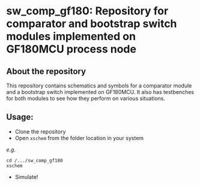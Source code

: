 # sw_comp_gf180: Repository for comparator and bootstrap switch modules implemented on GF180MCU process node
## About the repository
This repository contains schematics and symbols for a comparator module and a bootstrap switch implemented on GF180MCU. It also has testbenches for both modules to see how they perform on various situations.
## Usage: 
- Clone the repository
- Open `xschem` from the folder location in your system

_e.g._ 
```shell
cd /.../sw_comp_gf180
xschem
```
- Simulate!